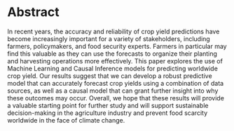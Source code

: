 # Abstract

In recent years, the accuracy and reliability of crop yield predictions have become increasingly important for a variety of stakeholders, including farmers, policymakers, and food security experts. Farmers in particular may find this valuable as they can use the forecasts to organize their planting and harvesting operations more effectively. This paper explores the use of Machine Learning and Causal Inference models for predicting worldwide crop yield. Our results suggest that we can develop a robust predictive model that can accurately forecast crop yields using a combination of data sources, as well as a causal model that can grant further insight into why these outcomes may occur. Overall, we hope that these results will provide a valuable starting point for further study and will support sustainable decision-making in the agriculture industry and prevent food scarcity worldwide in the face of climate change.
